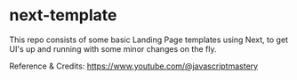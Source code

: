 # next-template

This repo consists of some basic Landing Page templates using Next, to get UI's up and running with some minor changes on the fly.
 
Reference & Credits: https://www.youtube.com/@javascriptmastery
